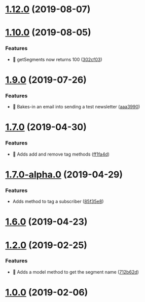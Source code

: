 <a name="1.12.0"></a>
# [1.12.0](https://github.com/wherebyus/MailChimpService/compare/1.11.0...1.12.0) (2019-08-07)



<a name="1.10.0"></a>
# [1.10.0](https://github.com/wherebyus/MailChimpService/compare/v1.9.0...v1.10.0) (2019-08-05)


### Features

* 🎸 getSegments now returns 100 ([302cf03](https://github.com/wherebyus/MailChimpService/commit/302cf03))



<a name="1.9.0"></a>
# [1.9.0](https://github.com/wherebyus/MailChimpService/compare/1.8.0...1.9.0) (2019-07-26)


### Features

* 🎸 Bakes-in an email into sending a test newsletter ([aaa3990](https://github.com/wherebyus/MailChimpService/commit/aaa3990))



<a name="1.7.0"></a>
# [1.7.0](https://github.com/wherebyus/MailChimpService/compare/v1.7.0-alpha.0...v1.7.0) (2019-04-30)


### Features

* 🎸 Adds add and remove tag methods ([ff1fa4d](https://github.com/wherebyus/MailChimpService/commit/ff1fa4d))



<a name="1.7.0-alpha.0"></a>
# [1.7.0-alpha.0](https://github.com/wherebyus/MailChimpService/compare/v1.6.0...v1.7.0-alpha.0) (2019-04-29)


### Features

* Adds method to tag a subscriber ([85f35e8](https://github.com/wherebyus/MailChimpService/commit/85f35e8))



<a name="1.6.0"></a>
# [1.6.0](https://github.com/wherebyus/MailChimpService/compare/1.6.0-rc.2...1.6.0) (2019-04-23)



<a name="1.2.0"></a>
# [1.2.0](https://github.com/wherebyus/MailChimpService/compare/1.1.0...1.2.0) (2019-02-25)


### Features

* 🎸 Adds a model method to get the segment name ([712b62d](https://github.com/wherebyus/MailChimpService/commit/712b62d))



<a name="1.0.0"></a>
# [1.0.0](https://github.com/wherebyus/MailChimpService/compare/0.3.1...1.0.0) (2019-02-06)

